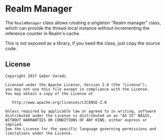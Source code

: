 # Realm Manager

The `RealmManager` class allows creating a singleton "Realm manager" class, which can provide the thread-local instance without incrementing the reference counter in Realm's cache.

This is not exposed as a library, if you need the class, just copy the source code.

## License

    Copyright 2017 Gabor Varadi

    Licensed under the Apache License, Version 2.0 (the "License");
    you may not use this file except in compliance with the License.
    You may obtain a copy of the License at

       http://www.apache.org/licenses/LICENSE-2.0

    Unless required by applicable law or agreed to in writing, software
    distributed under the License is distributed on an "AS IS" BASIS,
    WITHOUT WARRANTIES OR CONDITIONS OF ANY KIND, either express or implied.
    See the License for the specific language governing permissions and
    limitations under the License.

